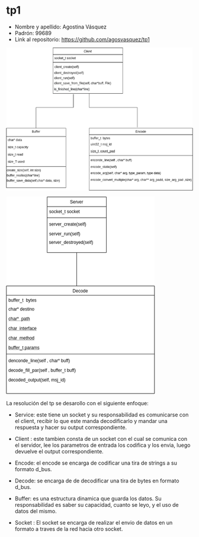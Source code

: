 # tp1

* Nombre y apellido: Agostina Vásquez
* Padrón: 99689
* Link al repositorio: https://github.com/agosvasquez/tp1


![Imagen client](tp1_client.png)


![Imagen server ](tp1_server.png)


La resolución del tp se desarollo con el siguiente enfoque: 

* Service: este tiene un socket y su responsabilidad es comunicarse con el client, recibir lo que este manda decodificarlo y mandar una respuesta y hacer su output correspondiente. 

* Client : este tambien consta de un socket con el cual se comunica con el servidor, lee los parametros de entrada los codifica y los envia, luego devuelve el output correspondiente.

* Encode: el encode se encarga de codificar una tira de strings a su formato d_bus.

* Decode: se encarga de de decodificar una tira de bytes en formato d_bus. 

* Buffer: es una estructura dinamica que guarda los datos. Su responsabilidad es saber su capacidad, cuanto se leyo, y el uso de datos del mismo.

* Socket : El socket se encarga de realizar el envio de datos en un formato a traves de la red hacia otro socket.


